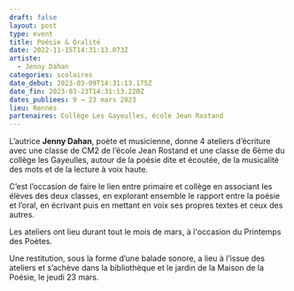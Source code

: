 ```yaml
---
draft: false
layout: post
type: event
title: Poésie & Oralité
date: 2022-11-15T14:31:13.073Z
artiste:
  - Jenny Dahan
categories: scolaires
date_debut: 2023-03-09T14:31:13.175Z
date_fin: 2023-03-23T14:31:13.220Z
dates_publiees: 9 → 23 mars 2023
lieu: Rennes
partenaires: Collège Les Gayeulles, école Jean Rostand
---
```

L’autrice **Jenny Dahan**, poète et musicienne, donne 4 ateliers d’écriture avec une classe de CM2 de l’école Jean Rostand et une classe de 6ème du collège les Gayeulles, autour de la poésie dite et écoutée, de la musicalité des mots et de la lecture à voix haute.


C’est l’occasion de faire le lien entre primaire et collège en associant les élèves des deux classes, en explorant ensemble le rapport entre la poésie et l’oral, en écrivant puis en mettant en voix ses propres textes et ceux des autres.

Les ateliers ont lieu durant tout le mois de mars, à l'occasion du Printemps des Poètes.


Une restitution, sous la forme d’une balade sonore, a lieu à l’issue des ateliers et s’achève dans la bibliothèque et le jardin de la Maison de la Poésie, le jeudi 23 mars.